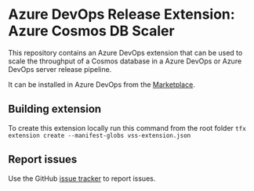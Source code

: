 # Azure DevOps Release Extension: Azure Cosmos DB Scaler

This repository contains an Azure DevOps extension that can be used to scale the throughput of a Cosmos database in a Azure DevOps or Azure DevOps server release pipeline.

It can be installed in Azure DevOps from the [Marketplace](https://marketplace.visualstudio.com/items?itemName=williamoconnor.CosmosDbThroughputScalerExtension).

## Building extension

To create this extension locally run this command from the root folder
`tfx extension create --manifest-globs vss-extension.json`

## Report issues 

Use the GitHub [issue tracker](https://github.com/williamoconnorme/AzureDevOpsCosmosDbScaleTask/issues) to report issues.